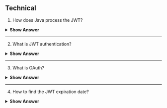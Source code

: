 ## Technical

1. How does Java process the JWT?

<details> <summary> <b> Show Answer </b> </summary>
<blockquote>

Java can process JWT (JSON Web Token) by decoding the JWT to extract the claims and verifying the signature to ensure that the token has not been tampered with. Java provides several libraries and frameworks for processing JWT, such as JJWT, Nimbus JOSE + JWT, and Apache Shiro. To process a JWT in Java, the code typically involves extracting the token from the HTTP header or request parameter, verifying the token signature using a secret key, and then parsing the token payload to obtain the claims. Once the claims are obtained, they can be used to authorize and authenticate the user.

</blockquote>

</details>

---

2. What is JWT authentication? 

<details> <summary> <b> Show Answer </b> </summary>
<blockquote>

JWT authentication is a method of authentication that uses JSON Web Tokens (JWTs) to authenticate users. The JWT contains encoded information about the user, such as their identity and roles, and is used to verify their authenticity when they attempt to access a protected resource or endpoint. The authentication process involves exchanging a user's credentials (such as username and password) for a JWT, which is then sent with each subsequent request to the server to verify the user's identity.

</blockquote>

</details>

---

3. What is OAuth?

<details> <summary> <b> Show Answer </b> </summary>
<blockquote>

OAuth (Open Authorization) is an open standard protocol used for secure and delegated access to sensitive data by allowing users to grant third-party applications access to their resources without sharing their credentials. It provides a secure, token-based mechanism to authenticate and authorize users to access web applications and services. OAuth is widely used by major tech companies such as Google, Facebook, and Twitter, among others.

</blockquote>

</details>

---

4. How to find the JWT expiration date?

<details> <summary> <b> Show Answer </b> </summary>
<blockquote>

The expiration date of a JWT is typically included as one of the claims within the JWT payload. This claim is known as "exp" and its value is a Unix timestamp that represents the expiration date and time of the token.

To find the expiration date of a JWT, you can decode the JWT payload and retrieve the "exp" claim. Once you have the Unix timestamp, you can convert it to a human-readable date and time using a programming language's built-in date/time functions.

Alternatively, some JWT libraries may provide helper methods that allow you to easily retrieve the expiration date from a decoded JWT.
